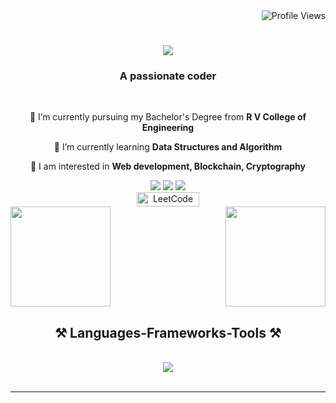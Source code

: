 <div align="right">
    <img src="https://komarev.com/ghpvc/?username=theUnmeshRaj&style=flat" alt="Profile Views">
</div>


<h1 align="center">
    <img src="https://readme-typing-svg.herokuapp.com/?font=Righteous&size=35&center=true&vCenter=true&width=500&height=70&duration=4000&lines=Hi+There!+👋;+I'm+Unmesh+Raj!;" />
</h1>

<h3 align="center">A passionate coder</h3>

<br/>

<div align="center">
 
 🔭 I’m currently pursuing my Bachelor's Degree from  **R V College of Engineering**
 
 🌱 I’m currently learning **Data Structures and Algorithm**

💬 I am interested in **Web development, Blockchain, Cryptography**
 </div>
 
<div align="center"> 
<a href="https://www.linkedin.com/in/unmeshraj/"><img src="https://img.shields.io/badge/LinkedIn-%230077B5.svg?&style=flat-square&logo=linkedin&logoColor=white"></a>
<a href="https://github.com/theunmeshraj"><img src="https://img.shields.io/badge/Github-%230A0A0A.svg?&style=flat-square&logo=Github&logoColor=white"></a>
<a href="https://twitter.com/theunmeshraj"><img src="https://img.shields.io/badge/twitter-%230077D4.svg?&style=flat-square&logo=twitter&logoColor=white"></a>



</br>
<a href="https://leetcode.com/unmeshraj" target="_blank">
    <img src="https://img.shields.io/badge/dynamic/json?style=flat&labelColor=black&color=%23ffa116&label=Solved&query=solved&url=https%3A%2F%2Fleetcode-badge.vercel.app%2Fapi%2Fusers%2Funmeshraj&logo=leetcode&logoColor=yellow" alt="LeetCode Solved Badge" target="_blank" width="100" height="23" />
</a>

</div>
 
<div style="display: flex; justify-content: space-between;">
  <img src="https://github-readme-stats.vercel.app/api/top-langs/?username=theunmeshraj&theme=dark&hide_border=false&include_all_commits=true&count_private=true&layout=compact" height="160px">
    &nbsp;&nbsp;&nbsp;&nbsp;&nbsp;&nbsp;&nbsp;&nbsp;&nbsp;&nbsp;&nbsp;&nbsp;&nbsp;&nbsp;&nbsp;&nbsp;&nbsp;&nbsp;&nbsp;&nbsp;&nbsp;&nbsp;&nbsp;&nbsp;&nbsp;&nbsp;&nbsp;&nbsp;&nbsp;
  <img src="https://github-readme-streak-stats.herokuapp.com/?user=theunmeshraj&theme=dark&hide_border=false" height="160px">
</div>


<h2 align="center">⚒️ Languages-Frameworks-Tools ⚒️</h2>
<br/>
<div align="center">
    <img src="https://skillicons.dev/icons?i=html,css,vscode,github,git,python,c,cpp,java,mysql" /><br>
</div>

<br/>
<hr/>
